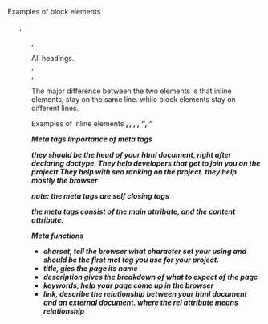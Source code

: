 Examples of block elements
<p>
<ol> , <ul> , <dl>
All headings.
<article> , <section> , <div>

The major difference between the two elements is that inline elements,
stay on the same line. while block elements stay on different lines.

Examples of inline elements
<a>
<strong> , <em> , <b> , <i> , <q>, <mark>
<span>

Meta tags
Importance of meta tags

they should be the head of your html document, right after declaring doctype.
They help developers that get to join you on the projectt
They help with seo ranking on the project. 
they help mostly the browser

note: the meta tags are self closing tags

the meta tags consist of the main attribute, and the content attribute.

Meta functions
- charset, tell the browser what character set your using and should be the first met tag you use for your project.
- title, gies the page its name
- description gives the breakdown of what to expect of the page
- keywords, help your page come up in the browser
- link, describe the relationship between your html document and an external document. where the rel attribute means relationship